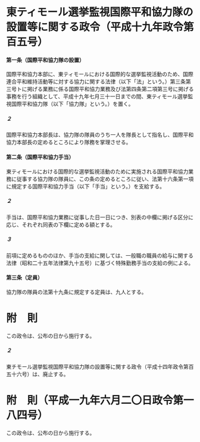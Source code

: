 # 東ティモール選挙監視国際平和協力隊の設置等に関する政令（平成十九年政令第百五号）
#### 第一条（国際平和協力隊の設置）
国際平和協力本部に、東ティモールにおける国際的な選挙監視活動のため、国際連合平和維持活動等に対する協力に関する法律（以下「法」という。）第三条第三号トに掲げる業務に係る国際平和協力業務及び法第四条第二項第三号に掲げる事務を行う組織として、平成十九年七月三十一日までの間、東ティモール選挙監視国際平和協力隊（以下「協力隊」という。）を置く。
##### ２
国際平和協力本部長は、協力隊の隊員のうち一人を隊長として指名し、国際平和協力本部長の定めるところにより隊務を掌理させる。
#### 第二条（国際平和協力手当）
東ティモールにおける国際的な選挙監視活動のために実施される国際平和協力業務に従事する協力隊の隊員に、この条の定めるところに従い、法第十六条第一項に規定する国際平和協力手当（以下「手当」という。）を支給する。
##### ２
手当は、国際平和協力業務に従事した日一日につき、別表の中欄に掲げる区分に応じ、それぞれ同表の下欄に定める額とする。
##### ３
前項に定めるもののほか、手当の支給に関しては、一般職の職員の給与に関する法律（昭和二十五年法律第九十五号）に基づく特殊勤務手当の支給の例による。
#### 第三条（定員）
協力隊の隊員の法第十九条に規定する定員は、九人とする。
# 附　則
この政令は、公布の日から施行する。
##### ２
東チモール選挙監視国際平和協力隊の設置等に関する政令（平成十四年政令第百五十六号）は、廃止する。
# 附　則（平成一九年六月二〇日政令第一八四号）
この政令は、公布の日から施行する。
